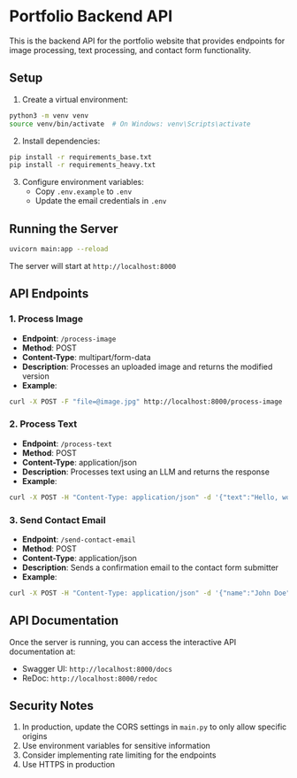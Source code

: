 # Portfolio Backend API

This is the backend API for the portfolio website that provides endpoints for image processing, text processing, and contact form functionality.

## Setup

1. Create a virtual environment:
```bash
python3 -m venv venv
source venv/bin/activate  # On Windows: venv\Scripts\activate
```

2. Install dependencies:
```bash
pip install -r requirements_base.txt
pip install -r requirements_heavy.txt
```

3. Configure environment variables:
   - Copy `.env.example` to `.env`
   - Update the email credentials in `.env`

## Running the Server

```bash
uvicorn main:app --reload
```

The server will start at `http://localhost:8000`

## API Endpoints

### 1. Process Image
- **Endpoint**: `/process-image`
- **Method**: POST
- **Content-Type**: multipart/form-data
- **Description**: Processes an uploaded image and returns the modified version
- **Example**: 
```bash
curl -X POST -F "file=@image.jpg" http://localhost:8000/process-image
```

### 2. Process Text
- **Endpoint**: `/process-text`
- **Method**: POST
- **Content-Type**: application/json
- **Description**: Processes text using an LLM and returns the response
- **Example**:
```bash
curl -X POST -H "Content-Type: application/json" -d '{"text":"Hello, world!"}' http://localhost:8000/process-text
```

### 3. Send Contact Email
- **Endpoint**: `/send-contact-email`
- **Method**: POST
- **Content-Type**: application/json
- **Description**: Sends a confirmation email to the contact form submitter
- **Example**:
```bash
curl -X POST -H "Content-Type: application/json" -d '{"name":"John Doe","email":"john@example.com","message":"Hello!"}' http://localhost:8000/send-contact-email
```

## API Documentation

Once the server is running, you can access the interactive API documentation at:
- Swagger UI: `http://localhost:8000/docs`
- ReDoc: `http://localhost:8000/redoc`

## Security Notes

1. In production, update the CORS settings in `main.py` to only allow specific origins
2. Use environment variables for sensitive information
3. Consider implementing rate limiting for the endpoints
4. Use HTTPS in production 